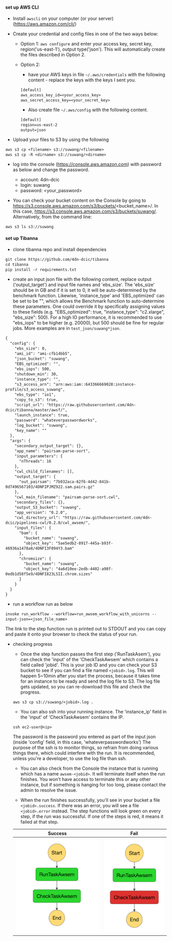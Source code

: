 
#### set up AWS CLI

* Install `awscli` on your computer (or your server) (https://aws.amazon.com/cli/)
* Create your credential and config files in one of the two ways below:
    * Option 1: `aws configure` and enter your access key, secret key, region('us-east-1'), output type('json'). This will automatically create the files described in Option 2.
    * Option 2: 
        * have your AWS keys in file `~/.aws/credentials` with the following content - replace the keys with the keys I sent you.
        ```
        [default]
        aws_access_key_id=<your_access_key>
        aws_secret_access_key=<your_secret_key>
        ```
        
        * Also create file `~/.aws/config` with the following content.
        ```
        [default]
        region=us-east-2
        output=json
        ```

* Upload your files to S3 by using the following
```
aws s3 cp <filename> s3://suwang/<filename>
aws s3 cp -R <dirname> s3://suwang/<dirname>
```

* log into the console (https://console.aws.amazon.com) with password as below and change the password.
    * account: 4dn-dcic
    * login: suwang
    * password: <your_password>

* You can check your bucket content on the Console by going to https://s3.console.aws.amazon.com/s3/buckets/<bucket_name>/. In this case, https://s3.console.aws.amazon.com/s3/buckets/suwang/. Alternatively, from the command line:
```
aws s3 ls s3://suwang
```


#### set up Tibanna

* clone tibanna repo and install dependencies
```
git clone https://github.com/4dn-dcic/tibanna
cd tibanna
pip install -r requirements.txt
```

* create an input json file with the following content, replace output ('output_target') and input file names and 'ebs_size'. The 'ebs_size' should be in GB and if it is set to 0, it will be auto-determined by the benchmark function. Likewise, 'instance_type' and 'EBS_optimized' can be set to be "", which allows the Benchmark function to auto-determine these parameters. One could override it by specifically assigning values to these fields (e.g. "EBS_optimized": true, "instance_type": "c2.xlarge", "ebs_size": 500). For a high IO performance, it is recommended to use "ebs_iops" to be higher (e.g. 20000), but 500 should be fine for regular jobs. More examples are in `test_json/suwang*json`. 
```
{
  "config": {
    "ebs_size": 0,
    "ami_id": "ami-cfb14bb5",
    "json_bucket": "suwang",
    "EBS_optimized": "",
    "ebs_iops": 500,
    "shutdown_min": 30,
    "instance_type": "",
    "s3_access_arn": "arn:aws:iam::643366669028:instance-profile/s3_access_suwang",
    "ebs_type": "io1",
    "copy_to_s3": true,
    "script_url": "https://raw.githubusercontent.com/4dn-dcic/tibanna/master/awsf/",
    "launch_instance": true,
    "password": "whateverpasswordworks",
    "log_bucket": "suwang",
    "key_name": ""
  },
  "args": {
    "secondary_output_target": {},
    "app_name": "pairsam-parse-sort",
    "input_parameters": {
      "nThreads": 16
    },
    "cwl_child_filenames": [],
    "output_target": {
      "out_pairsam": "7b932aca-62f6-4d42-841b-0d7496567103/4DNFIPJMZ922.sam.pairs.gz"
    },
    "cwl_main_filename": "pairsam-parse-sort.cwl",
    "secondary_files": {},
    "output_S3_bucket": "suwang",
    "app_version": "0.2.0",
    "cwl_directory_url": "https://raw.githubusercontent.com/4dn-dcic/pipelines-cwl/0.2.0/cwl_awsem/",
    "input_files": {
      "bam": {
        "bucket_name": "suwang",
        "object_key": "5ae5edb2-8917-445a-b93f-46936a1478a8/4DNFI3F894Y3.bam"
      },
      "chromsize": {
        "bucket_name": "suwang",
        "object_key": "4a6d10ee-2edb-4402-a98f-0edb1d58f5e9/4DNFI823LSII.chrom.sizes"
      }
    }
  }
}
```

* run a workflow run as below
```
invoke run_workflow --workflow=run_awsem_workflow_with_unicorns --input-json=<json_file_name>
```
The link to the step function run is printed out to STDOUT and you can copy and paste it onto your browser to check the status of your run.


* checking progress
    * Once the step function passes the first step ('RunTaskAsem'), you can check the 'input' of the 'CheckTaskAwsem' which contains a field called 'jobid'. This is your job ID and you can check your S3 bucket to see if you can find a file named `<jobid>.log`. This will happen 5~10min after you start the process, because it takes time for an instance to be ready and send the log file to S3. The log file gets updated, so you can re-download this file and check the progress.
    ```
    aws s3 cp s3://suwang/<jobid>.log .
    ```
    
    * You can also ssh into your running instance. The 'instance_ip' field in the 'input' of 'CheckTaskAwsem' contains the IP.
    ```
    ssh ec2-user@<ip>
    ```
    The password is the password you entered as part of the input json (inside 'config' field, in this case, 'whateverpasswordworks')
    The purpose of the ssh is to monitor things, so refrain from doing various things there, which could interfere with the run. It is recommended, unless you're a developer, to use the log file than ssh. 
    
    * You can also check from the Console the instance that is running which has a name `awsem-<jobid>`. It will terminate itself when the run finishes. You won't have access to terminate this or any other instance, but if something is hanging for too long, please contact the admin to resolve the issue.
    
    * When the run finishes successfully, you'll see in your bucket a file `<jobid>.success`. If there was an error, you will see a file `<jobid>.error` instead. The step functions will look green on every step, if the run was successful. If one of the steps is red, it means it failed at that step.
    
    
    Success                                                |Fail
    :-----------------------------------------------------:|:--------------------------------------------------------:
    ![Success](../images/stepfunction_unicorn_screenshot.png) | ![Fail](../images/stepfunction_unicorn_screenshot_fail.png)
    
    
